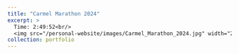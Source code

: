 ```yaml
---
title: "Carmel Marathon 2024"
excerpt: >
  Time: 2:49:52<br/>
  <img src="/personal-website/images/Carmel_Marathon_2024.jpg" width="200" height="300">
collection: portfolio
---
```


<div class="strava-embed-placeholder" data-embed-type="activity" data-embed-id="11172961050" data-style="standard" data-from-embed="false"></div><script src="https://strava-embeds.com/embed.js"></script>
